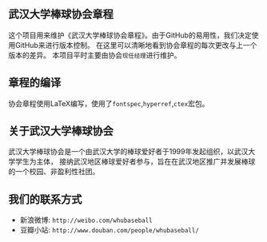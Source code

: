 ﻿## 武汉大学棒球协会章程

这个项目用来维护《武汉大学棒球协会章程》。由于GitHub的易用性，我们决定使用GitHub来进行版本控制。
在这里可以清晰地看到协会章程的每次更改与上一个版本的差异。
本项目平时主要由协会`现任经理`进行维护。

## 章程的编译

协会章程使用LaTeX编写，使用了`fontspec`,`hyperref`,`ctex`宏包。

## 关于武汉大学棒球协会

武汉大学棒球协会是一个由武汉大学的棒球爱好者于1999年发起组织，以武汉大学学生为主体，
接纳武汉地区棒球爱好者参与，旨在在武汉地区推广并发展棒球的一个校园、非盈利性社团。

## 我们的联系方式

* 新浪微博: `http://weibo.com/whubaseball` 
* 豆瓣小站: `http://www.douban.com/people/whubaseball/`
